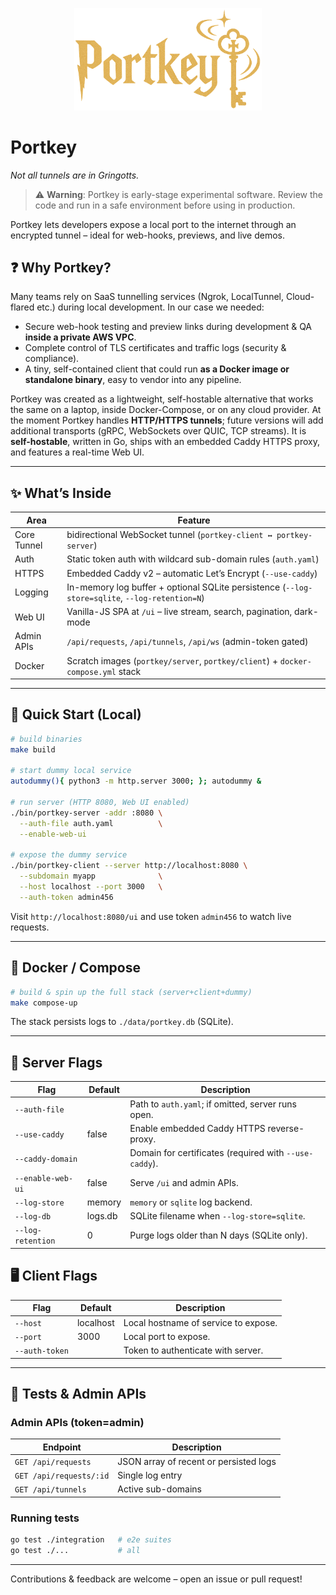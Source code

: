 <p align="center">
  <img src="logo.png" alt="Portkey Logo" width="300"/>
</p>

# Portkey

_Not all tunnels are in Gringotts._

> ⚠️ **Warning**: Portkey is early-stage experimental software. Review the code and run in a safe environment before using in production.

Portkey lets developers expose a local port to the internet through an encrypted tunnel – ideal for web-hooks, previews, and live demos.

## ❓ Why Portkey?

Many teams rely on SaaS tunnelling services (Ngrok, LocalTunnel, Cloud-flared etc.) during local development. In our case we needed:

- Secure web-hook testing and preview links during development & QA **inside a private AWS VPC**.
- Complete control of TLS certificates and traffic logs (security & compliance).
- A tiny, self-contained client that could run **as a Docker image or standalone binary**, easy to vendor into any pipeline.

Portkey was created as a lightweight, self-hostable alternative that works the same on a laptop, inside Docker-Compose, or on any cloud provider.
At the moment Portkey handles **HTTP/HTTPS tunnels**; future versions will add additional transports (gRPC, WebSockets over QUIC, TCP streams).
It is **self-hostable**, written in Go, ships with an embedded Caddy HTTPS proxy, and features a real-time Web UI.

---

## ✨ What’s Inside

| Area        | Feature                                                                                        |
| ----------- | ---------------------------------------------------------------------------------------------- |
| Core Tunnel | bidirectional WebSocket tunnel (`portkey-client ↔ portkey-server`)                                |
| Auth        | Static token auth with wildcard sub-domain rules (`auth.yaml`)                                 |
| HTTPS       | Embedded Caddy v2 – automatic Let’s Encrypt (`--use-caddy`)                                    |
| Logging     | In-memory log buffer + optional SQLite persistence (`--log-store=sqlite`, `--log-retention=N`) |
| Web UI      | Vanilla-JS SPA at `/ui` – live stream, search, pagination, dark-mode                           |
| Admin APIs  | `/api/requests`, `/api/tunnels`, `/api/ws` (admin-token gated)                                 |
| Docker      | Scratch images (`portkey/server`, `portkey/client`) + `docker-compose.yml` stack                  |

---

## 🏁 Quick Start (Local)

```bash
# build binaries
make build

# start dummy local service
autodummy(){ python3 -m http.server 3000; }; autodummy &

# run server (HTTP 8080, Web UI enabled)
./bin/portkey-server -addr :8080 \
  --auth-file auth.yaml          \
  --enable-web-ui

# expose the dummy service
./bin/portkey-client --server http://localhost:8080 \
  --subdomain myapp              \
  --host localhost --port 3000   \
  --auth-token admin456
```

Visit `http://localhost:8080/ui` and use token `admin456` to watch live requests.

---

## 🐳 Docker / Compose

```bash
# build & spin up the full stack (server+client+dummy)
make compose-up
```

The stack persists logs to `./data/portkey.db` (SQLite).

---

## 🔌 Server Flags

| Flag              | Default | Description                                            |
| ----------------- | ------- | ------------------------------------------------------ |
| `--auth-file`     |         | Path to `auth.yaml`; if omitted, server runs open.     |
| `--use-caddy`     | false   | Enable embedded Caddy HTTPS reverse-proxy.             |
| `--caddy-domain`  |         | Domain for certificates (required with `--use-caddy`). |
| `--enable-web-ui` | false   | Serve `/ui` and admin APIs.                            |
| `--log-store`     | memory  | `memory` or `sqlite` log backend.                      |
| `--log-db`        | logs.db | SQLite filename when `--log-store=sqlite`.             |
| `--log-retention` | 0       | Purge logs older than N days (SQLite only).            |

## 🖥️ Client Flags

| Flag           | Default   | Description                          |
| -------------- | --------- | ------------------------------------ |
| `--host`       | localhost | Local hostname of service to expose. |
| `--port`       | 3000      | Local port to expose.                |
| `--auth-token` |           | Token to authenticate with server.   |

---

## 🧪 Tests & Admin APIs

### Admin APIs (token=admin)

| Endpoint                | Description                            |
| ----------------------- | -------------------------------------- |
| `GET /api/requests`     | JSON array of recent or persisted logs |
| `GET /api/requests/:id` | Single log entry                       |
| `GET /api/tunnels`      | Active sub-domains                     |

### Running tests

```bash
go test ./integration   # e2e suites
go test ./...           # all
```

---

Contributions & feedback are welcome – open an issue or pull request!
